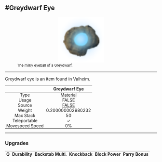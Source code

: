 <meta property="og:title" content="Greydwarf Eye - MoreValheim" /><meta property="og:type" content="website" /><meta property="og:image" content="/assets/greydwarf_eye.png" /><meta property="og:description" content="Greydwarf Eye is an item found in Valheim." /><meta name="theme-color" content="#546D78"><meta name="twitter:card" content="summary_large_image">
#Greydwarf Eye
-------------
<style>img {width:20px;}.tb {width:150px;display: block;margin-left: auto;margin-right: auto;}</style>

<style>.md-typeset table:not([class]) th:not([align]) {min-width:unset!important;}</style>
<style>td{padding:0em 0.3em!important;text-align:center!important;border-left:.05rem solid var(--md-default-fg-color--lightest)}</style>

<style>th{padding:0.1em 0.3em!important;text-align:center!important;font-weight:bold}</style>

<style>pre{text-align:right!important}</style>
<style>table tr td:first-child {border-left: 0;};</style>

<figure><img src="/assets/greydwarf_eye.png" class="tb" /><figcaption><small>The milky eyeball of a Greydwarf.</small></figcaption></figure>

-------------

Greydwarf eye is an item found in Valheim.

|        | Greydwarf Eye              |
| ----------- | ------------------------------------ |
| Type | [Material](../../types/material)
| Usage | FALSE<br>
| Source | [FALSE](../../items/false)
| Weight | 0.200000002980232 |
| Max Stack | 50 |
| Teleportable | ✓
| Movespeed Speed | 0%


-------------

### Upgrades
| Q | Durability | Backstab Multi. | Knockback | Block Power | Parry Bonus
| - | - | - | - | - | - 
